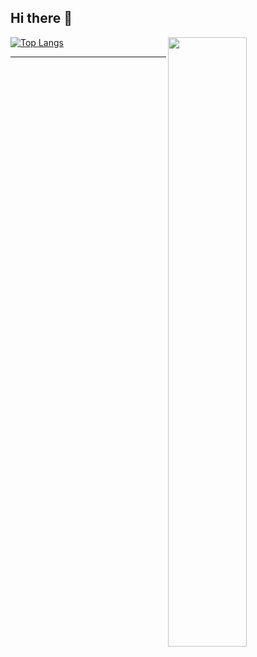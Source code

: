 ## Hi there 👋

[<img align="right" width="50%" src="https://github-readme-stats.vercel.app/api?username=CuB3yOnd&show_icons=true&theme=vue">](https://github.com/CuB3yOnd)
[]()
[![Top Langs](https://github-readme-stats.vercel.app/api/top-langs/?username=CuB3yOnd&layout=compact)](https://github.com/CuB3yOnd)

---
